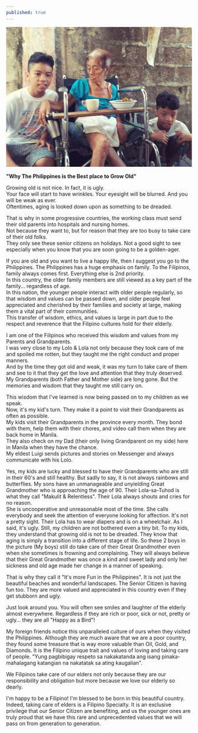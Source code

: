 ```yaml
---
published: true
---
```

![Senior Citizens](/images/Elders.jpg)

**"Why The Philippines is the Best place to Grow Old"**

Growing old is not nice. In fact, it is ugly.   
Your face will start to have wrinkles. Your eyesight will be blurred. And you will be weak as ever.   
Oftentimes, aging is looked down upon as something to be dreaded.

That is why in some progressive countries, the working class must send their old parents into hospitals and nursing homes.   
Not because they want to, but for reason that they are too busy to take care of their old folks.   
They only see these senior citizens on holidays. Not a good sight to see especially when you know that you are soon going to be a golden-ager.

If you are old and you want to live a happy life, then I suggest you go to the Philippines. 
The Philippines has a huge emphasis on family. To the Filipinos, family always comes first. Everything else is 2nd priority.   
In this country, the older family members are still viewed as a key part of the family... regardless of age.   
In this nation, the younger people interact with older people regularly, so that wisdom and values can be passed down, and older people feel appreciated and cherished by their families and society at large, making them a vital part of their communities.   
This transfer of wisdom, ethics, and values is large in part due to the respect and reverence that the Filipino cultures hold for their elderly. 

I am one of the Filipinos who received this wisdom and values from my Parents and Grandparents.   
I was very close to my Lolo & Lola not only because they took care of me and spoiled me rotten, but they taught me the right conduct and proper manners.   
And by the time they got old and weak, it was my turn to take care of them and see to it that they get the love and attention that they truly deserved.   
My Grandparents (both Father and Mother side) are long gone. But the memories and wisdom that they taught me still carry on. 

This wisdom that I've learned is now being passed on to my children as we speak.  
Now, it's my kid's turn. They make it a point to visit their Grandparents as often as possible.   
My kids visit their Grandparents in the province every month. They bond with them, help them with their chores, and video call them when they are back home in Manila.   
They also check on my Dad (their only living Grandparent on my side) here in Manila when they have the chance.   
My eldest Luigi sends pictures and stories on Messenger and always communicate with his Lolo.

Yes, my kids are lucky and blessed to have their Grandparents who are still in their 60's and still healthy.
But sadly to say, it is not always rainbows and butterflies.
My sons have an unmanageable and unyielding Great Grandmother who is approaching the age of 90.
Their Lola-sa-Tuhod is what they call "Makulit & Relentless".
Their Lola always shouts and cries for no reason.  
She is uncooperative and unreasonable most of the time. 
She calls everybody and seek the attention of everyone looking for affection.
It's not a pretty sight. Their Lola has to wear diapers and is on a wheelchair. As I said, it's ugly.
Still, my children are not bothered even a tiny bit. To my kids, they understand that growing old is not to be dreaded. They know that aging is simply a transition into a different stage of life.
So these 2 boys in the picture (My boys) still do take care of their Great Grandmother even when she sometimes is frowning and complaining. 
They will always believe that their Great Grandmother was once a kind and sweet lady and only her sickness and old age made her change in a manner of speaking.

That is why they call it "It's more Fun in the Philippines". 
It is not just the beautiful beaches and wonderful landscapes. The Senior Citizen is having fun too. 
They are more valued and appreciated in this country even if they get stubborn and ugly.

Just look around you. You will often see smiles and laughter of the elderly almost everywhere. 
Regardless if they are rich or poor, sick or not, pretty or ugly... they are all "Happy as a Bird"! 

My foreign friends notice this unparalleled culture of ours when they visited the Philippines. Although they are much aware that we are a poor country, they found some treasure that is way more valuable than Oil, Gold, and Diamonds.
It is the Filipino unique trait and values of loving and taking care of people. 
"Yung pagbibigay respeto sa nakakatanda ang isang pinaka-mahalagang katangian na nakatatak sa ating kaugalian". 

We Filipinos take care of our elders not only because they are our responsibility and obligation but more because we love our elderly so dearly.

I'm happy to be a Filipino! I'm blessed to be born in this beautiful country. 
Indeed, taking care of elders is a Filipino Specialty. 
It is an exclusive privilege that our Senior Citizen are benefiting, and us the younger ones are truly proud that we have this rare and unprecedented values that we will pass on from generation to generation. 




